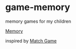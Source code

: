 # game-memory

memory games for my children

[Memory](https://nrivet84.github.io/game-memory/index.html)

inspired by [Match Game](https://s3.amazonaws.com/codecademy-content/courses/freelance-1/project-solutions/Live+Sites/F1U8PMatch_solution/project/index.html)
